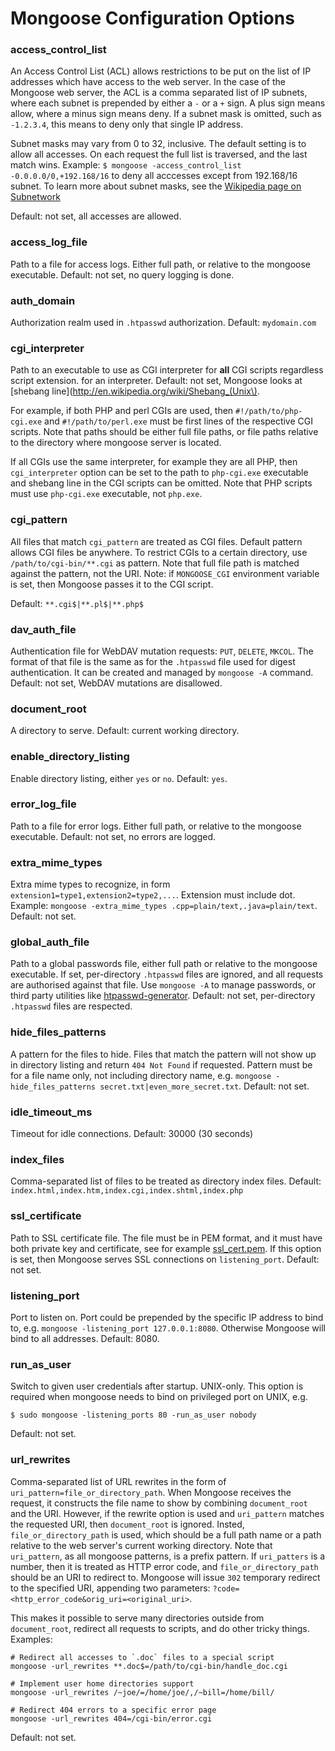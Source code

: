 # Mongoose Configuration Options

### access\_control\_list
An Access Control List (ACL) allows restrictions to be put on the list of IP
addresses which have access to the web server. In the case of the Mongoose
web server, the ACL is a comma separated list of IP subnets, where each
subnet is prepended by either a `-` or a `+` sign. A plus sign means allow,
where a minus sign means deny. If a subnet mask is omitted, such as `-1.2.3.4`,
this means to deny only that single IP address.

Subnet masks may vary from 0 to 32, inclusive. The default setting is to allow
all accesses. On each request the full list is traversed, and
the last match wins. Example: `$ mongoose -access_control_list -0.0.0.0/0,+192.168/16` to deny all acccesses except from 192.168/16 subnet. To learn
more about subnet masks, see the
[Wikipedia page on Subnetwork](http://en.wikipedia.org/wiki/Subnetwork)

Default: not set, all accesses are allowed.

### access\_log\_file
Path to a file for access logs. Either full path, or relative to the
mongoose executable. Default: not set, no query logging is done.

### auth_domain
Authorization realm used in `.htpasswd` authorization. Default: `mydomain.com`

### cgi_interpreter
Path to an executable to use as CGI interpreter for __all__ CGI scripts
regardless script extension.
for an interpreter. Default: not set, Mongoose looks at
[shebang line](http://en.wikipedia.org/wiki/Shebang_(Unix\).

For example, if both PHP and perl CGIs are used, then
`#!/path/to/php-cgi.exe` and `#!/path/to/perl.exe` must be first lines of the
respective CGI scripts. Note that paths should be either full file paths,
or file paths relative to the directory where mongoose server is located.

If all CGIs use the same interpreter, for example they are all PHP, then
`cgi_interpreter` option can be set to the path to `php-cgi.exe` executable and
shebang line in the CGI scripts can be omitted.
Note that PHP scripts must use `php-cgi.exe` executable, not `php.exe`.

### cgi_pattern
All files that match `cgi_pattern` are treated as CGI files. Default pattern
allows CGI files be anywhere. To restrict CGIs to a certain directory,
use `/path/to/cgi-bin/**.cgi` as pattern. Note that full file path is
matched against the pattern, not the URI. Note: if `MONGOOSE_CGI` environment
variable is set, then Mongoose passes it to the CGI script.

Default: `**.cgi$|**.pl$|**.php$`

### dav\_auth\_file
Authentication file for WebDAV mutation requests: `PUT`, `DELETE`, `MKCOL`.
The format of that file is the same as for the `.htpasswd` file
used for digest authentication. It can be created and managed by
`mongoose -A` command. Default: not set, WebDAV mutations are disallowed.

### document_root
A directory to serve. Default: current working directory.

### enable\_directory\_listing
Enable directory listing, either `yes` or `no`. Default: `yes`.

### error\_log\_file
Path to a file for error logs. Either full path, or relative to the
mongoose executable. Default: not set, no errors are logged.

### extra\_mime\_types
Extra mime types to recognize, in form `extension1=type1,extension2=type2,...`.
Extension must include dot.  Example:
`mongoose -extra_mime_types .cpp=plain/text,.java=plain/text`. Default: not set.


### global\_auth\_file
Path to a global passwords file, either full path or relative to the mongoose
executable. If set, per-directory `.htpasswd` files are ignored,
and all requests are authorised against that file. Use `mongoose -A` to
manage passwords, or third party utilities like
[htpasswd-generator](http://www.askapache.com/online-tools/htpasswd-generator).
Default: not set, per-directory `.htpasswd` files are respected.

### hide\_files\_patterns
A pattern for the files to hide. Files that match the pattern will not
show up in directory listing and return `404 Not Found` if requested. Pattern
must be for a file name only, not including directory name, e.g.
`mongoose -hide_files_patterns secret.txt|even_more_secret.txt`. Default:
not set.

### idle\_timeout\_ms
Timeout for idle connections. Default: 30000 (30 seconds)

### index_files
Comma-separated list of files to be treated as directory index
files. Default: `index.html,index.htm,index.cgi,index.shtml,index.php`

### ssl_certificate
Path to SSL certificate file. The file must be in PEM format,
and it must have both private key and certificate, see for example
[ssl_cert.pem](https://github.com/cesanta/mongoose/blob/master/build/ssl_cert.pem). If this option is set, then Mongoose serves SSL connections on
`listening_port`. Default: not set.

### listening_port
Port to listen on. Port could be prepended by the specific IP address to bind
to, e.g. `mongoose -listening_port 127.0.0.1:8080`. Otherwise Mongoose
will bind to all addresses.  Default: 8080.

### run\_as\_user
Switch to given user credentials after startup. UNIX-only. This option is
required when mongoose needs to bind on privileged port on UNIX, e.g.

    $ sudo mongoose -listening_ports 80 -run_as_user nobody

Default: not set.

### url\_rewrites
Comma-separated list of URL rewrites in the form of
`uri_pattern=file_or_directory_path`. When Mongoose receives the request,
it constructs the file name to show by combining `document_root` and the URI.
However, if the rewrite option is used and `uri_pattern` matches the
requested URI, then `document_root` is ignored. Insted,
`file_or_directory_path` is used, which should be a full path name or
a path relative to the web server's current working directory. Note that
`uri_pattern`, as all mongoose patterns, is a prefix pattern. If `uri_patters`
is a number, then it is treated as HTTP error code, and `file_or_directory_path`
should be an URI to redirect to. Mongoose will issue `302` temporary redirect
to the specified URI, appending two parameters:
`?code=<http_error_code&orig_uri=<original_uri>`.

This makes it possible to serve many directories outside from `document_root`,
redirect all requests to scripts, and do other tricky things. Examples:

    # Redirect all accesses to `.doc` files to a special script
    mongoose -url_rewrites **.doc$=/path/to/cgi-bin/handle_doc.cgi

    # Implement user home directories support
    mongoose -url_rewrites /~joe/=/home/joe/,/~bill=/home/bill/

    # Redirect 404 errors to a specific error page
    mongoose -url_rewrites 404=/cgi-bin/error.cgi

Default: not set.
